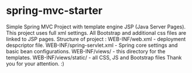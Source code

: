 # spring-mvc-starter
Simple Spring MVC Project with template engine JSP (Java Server Pages). 
This project uses full xml settings.
All Bootstrap and additional css files are linked to JSP pages.
Structure of project : 
WEB-INF/web.xml - deployment despcriptor file.
WEB-INF/spring-servlet.xml - Spring core settings and basic bean configurations.
WEB-INF/views/ - this directory for the templates.
WEB-INF/views/static/ - all CSS, JS and Bootstrap files
Thank you for your attention. :)
